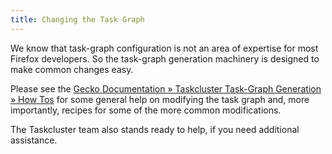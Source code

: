 ```yaml
---
title: Changing the Task Graph
---
```


We know that task-graph configuration is not an area of expertise for most Firefox developers.
So the task-graph generation machinery is designed to make common changes easy.

Please see the [Gecko Documentation » Taskcluster Task-Graph Generation » How Tos](http://gecko.readthedocs.io/en/latest/taskcluster/taskcluster/how-tos.html) for some general help on modifying the task graph and, more importantly, recipes for some of the more common modifications.

The Taskcluster team also stands ready to help, if you need additional assistance.
